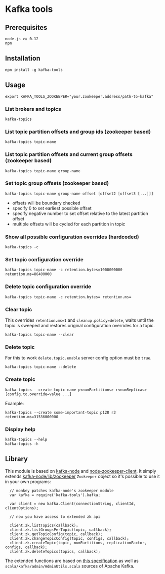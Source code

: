 Kafka tools
===========

Prerequisites
-------------

    node.js >= 0.12
    npm

Installation
------------

    npm install -g kafka-tools


Usage
-----

    export KAFKA_TOOLS_ZOOKEEPER="your.zookeeper.address/path-to-kafka"

### List brokers and topics

    kafka-topics


### List topic partition offsets and group ids (zookeeper based)


    kafka-topics topic-name


### List topic partition offsets and current group offsets (zookeeper based)

    kafka-topics topic-name group-name

### Set topic group offsets (zookeeper based)

    kafka-topics topic-name group-name offset [offset2 [offset3 [...]]]

- offsets will be boundary checked
- specify 0 to set earliest possible offset
- specify negative number to set offset relative to the latest partition offset
- multiple offsets will be cycled for each partition in topic

### Show all possible configuration overrides (hardcoded)

    kafka-topics -c

### Set topic configuration override

    kafka-topics topic-name -c retention.bytes=1000000000 retention.ms=86400000

### Delete topic configuration override

    kafka-topics topic-name -c retention.bytes= retention.ms=

### Clear topic

This overrides `retention.ms=1` and `cleanup.policy=delete`, waits until the topic is sweeped and restores original configuration overrides for a topic.

    kafka-topics topic-name --clear

### Delete topic

For this to work `delete.topic.enable` server config option must be `true`.

    kafka-topics topic-name --delete

### Create topic

    kafka-topics --create topic-name p<numPartitions> r<numReplicas> [config.to.override=value ...]

Example:

    kafka-topics --create some-important-topic p128 r3 retention.ms=31536000000

### Display help

    kafka-topics --help
    kafka-topics -h


Library
-------

This module is based on [kafka-node](https://www.npmjs.com/package/kafka-node) and [node-zookeeper-client](https://www.npmjs.com/package/node-zookeeper-client).
It simply extends [kafka-node/lib/zookeeper](https://github.com/SOHU-Co/kafka-node/blob/master/lib/zookeeper.js) `Zookeeper` object so it's possible to use it in your own programs:

```
  // monkey patches kafka-node's zookeeper module
  var kafka = require('kafka-tools').kafka;

  var client = new kafka.Client(connectionString, clientId, clientOptions);

  // now you have access to extended zk api

  client.zk.listTopics(callback);
  client.zk.listGroupsPerTopic(topic, callback);
  client.zk.getTopicConfig(topic, callback);
  client.zk.changeTopicConfig(topic, configs, callback);
  client.zk.createTopic(topic, numPartitions, replicationFactor, configs, callback);
  client.zk.deleteTopics(topics, callback);
```

The extended functions are based on [this specification](https://cwiki.apache.org/confluence/display/KAFKA/Kafka+data+structures+in+Zookeeper) as well as `scala/kafka/admin/AdminUtils.scala` sources of Apache Kafka.
